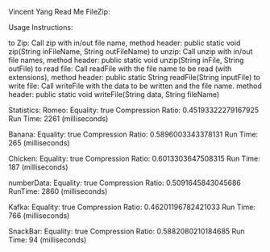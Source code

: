 Vincent Yang Read Me
FileZip:

Usage Instructions: 

to Zip: Call zip with in/out file name, method header: public static void zip(String inFileName, String outFileName)
to unzip: Call unzip with in/out file names, method header: public static void unzip(String inFile, String outFile)
to read file: Call readFile with the file name to be read (with extensions),
	method header: public static String readFile(String inputFile)
to write file: Call writeFile with the data to be written and the file name.
	method header: public static void writeFile(String data, String fileName)

Statistics:
Romeo: 
	Equality: true
	Compression Ratio: 0.45193322279167925
	Run Time: 2261 (milliseconds)

Banana:
	Equality: true
	Compression Ratio: 0.5896003343378131
	Run Time: 265 (milliseconds)

Chicken:
	Equality: true
	Compression Ratio: 0.6013303647508315
	Run Time: 187 (milliseconds)

numberData:
	Equality: true
	Compression Ratio: 0.5091645843045686
	RunTime: 2860 (milliseconds)

Kafka:
	Equality: true
	Compression Ratio: 0.46201196782421033
	Run Time: 766 (milliseconds)

SnackBar:
	Equality: true
	Compression Ratio: 0.5882080210184685
	Run Time: 94 (milliseconds)
